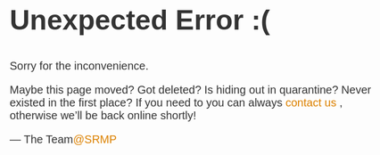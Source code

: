 <!DOCTYPE html>
<html lang="en">
   <head>
      <meta charset="utf-8">
      <meta name="viewport" content="width=device-width, initial-scale=1, shrink-to-fit=no">
      <meta name="robots" content="index, follow">
      <title>SRMP Website Design and Software development solution.</title>
      <meta name="description" content="SRMP Provide a complete range of affordable Static Website Design, Dynamic Website Design and Development Solution.">
      <meta name="author" content="SRMP">
      <meta property="og:title" content="Website Design & Development sol." />
      <meta property="og:url" content="https://www.srmp.in" />
      <meta property="og:description" content="we're design, develops a various kind of Website and Web tools." />
      <meta property="og:type" content="website" />
      <meta property="og:locale" content="en_GB" />
      <meta property="og:site_name" content="SRMP" />
      <meta property="og:image" itemprop="image" content="https://www.srmp.in/images/intro_300_200.png" />
      <meta property="og:image:secure_url" content="https://www.srmp.in/images/intro_300_200.png" />
      <meta property="og:image:type" content="image/png">
      <meta property="og:image:width" content="400" />
      <meta property="og:image:height" content="300" />
      <meta property="og:image:alt" content="Website Design & Development sol." />
   </head>
   <body>
      <style>
         body { text-align: center; padding: 150px; }
         h1 { font-size: 50px; }
         body { font: 20px Helvetica, sans-serif; color: #333; }
         article { display: block; text-align: left; width: 650px; margin: 0 auto; }
         a { color: #dc8100; text-decoration: none; }
         a:hover { color: #333; text-decoration: none; }
      </style>
      <article>
         <h1>Unexpected Error <b>:(</b></h1>
         <div>
            <p>Sorry for the inconvenience. </p>
		<p>
		Maybe this page moved? Got deleted? Is hiding out in quarantine? Never existed in the first place?
      		If you need to you can always <a href="mailto:info@srmp.in"><i class="fas fa-envelope"></i>contact us</a> , otherwise we&rsquo;ll be back online 		shortly!</p>
            <p>&mdash; The Team<a href="https://www.srmp.in/">@SRMP</a></p>
         </div>
      </article>
   </body>
</html>
